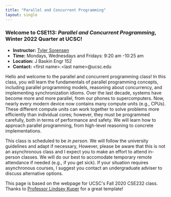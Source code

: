 ```yaml
---
title: "Parallel and Concurrent Programming"
layout: single
---
```



### Welcome to **CSE113:** _Parallel and Concurrent Programming_, Winter 2022 Quarter at UCSC!

- **Instructor:** [Tyler Sorensen](https://users.soe.ucsc.edu/~tsorensen/)
- **Time:** Mondays, Wednesdays and Fridays: 9:20 am -10:25 am
- **Location:** J Baskin Engr 152
- **Contact:** \<first name\>.\<last name\>@ucsc.edu

Hello and welcome to the parallel and concurrent programming class! In this class, you will learn the fundamentals of parallel programming concepts, including parallel programming models, reasoning about concurrency, and implementing synchronization idioms. Over the last decade, systems have become more and more parallel, from our phones to supercomputers. Now, nearly every modern device now contains many compute units (e.g., CPUs). These different compute units can work together to solve problems more efficiently than individual cores; however, they must be programmed carefully, both in terms of performance and safety. We will learn how to approach parallel programming, from high-level reasoning to concrete implementations.

This class is scheduled to be _in person_. We will follow the university guidelines and adapt if necessary, However, please be aware that this is not an asynchronous class and I expect you to make an effort to attend in-person classes. We will do our best to accomodate temporary remote attendance if needed (e.g., if you get sick). If your situation requires asynchronous courses, I suggest you contact an undergraduate adviser to discuss alternative options.

This page is based on the webpage for UCSC's Fall 2020 CSE232 class. Thanks to [Professor Lindsey Kuper](https://users.soe.ucsc.edu/~lkuper/) for a great template!
